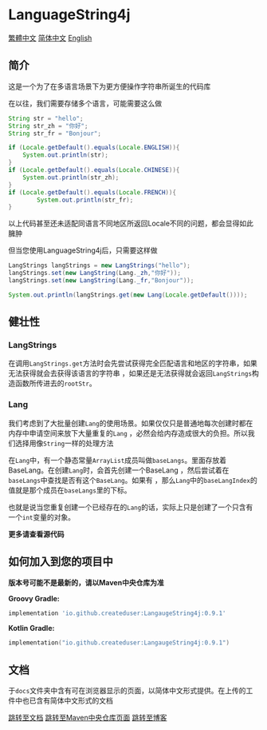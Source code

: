 # LanguageString4j
[繁體中文](README_zh.md) [简体中文](README_zh_cn.md) [English](README.md)
## 简介
<p>这是一个为了在多语言场景下为更方便操作字符串所诞生的代码库</p>
在以往，我们需要存储多个语言，可能需要这么做

```java
String str = "hello";
String str_zh = "你好";
String str_fr = "Bonjour";

if (Locale.getDefault().equals(Locale.ENGLISH)){
    System.out.println(str);
}
if (Locale.getDefault().equals(Locale.CHINESE)){
    System.out.println(str_zh);
}
if (Locale.getDefault().equals(Locale.FRENCH)){
        System.out.println(str_fr);
}
```
以上代码甚至还未适配同语言不同地区所返回Locale不同的问题，都会显得如此臃肿

但当您使用LanguageString4j后，只需要这样做
```java
LangStrings langStrings = new LangStrings("hello");
langStrings.set(new LangString(Lang._zh,"你好"));
langStrings.set(new LangString(Lang._fr,"Bonjour"));

System.out.println(langStrings.get(new Lang(Locale.getDefault())));
```
## 健壮性
### LangStrings
在调用`LangStrings.get`方法时会先尝试获得完全匹配语言和地区的字符串，如果无法获得就会去获得该语言的字符串
，如果还是无法获得就会返回`LangStrings`构造函数所传进去的`rootStr`。

### Lang

我们考虑到了大批量创建`Lang`的使用场景。如果仅仅只是普通地每次创建时都在内存中申请空间来放下大量重复的`Lang`
，必然会给内存造成很大的负担。所以我们选择用像`String`一样的处理方法

在`Lang`中，有一个静态常量`ArrayList`成员叫做`baseLangs`。里面存放着BaseLang。在创建`Lang`时，会首先创建一个BaseLang
，然后尝试着在`baseLangs`中查找是否有这个`BaseLang`。如果有
，那么`Lang`中的`baseLangIndex`的值就是那个成员在`baseLangs`里的下标。

也就是说当您重复创建一个已经存在的`Lang`的话，实际上只是创建了一个只含有一个`int`变量的对象。

**更多请查看源代码**

## 如何加入到您的项目中
**版本号可能不是最新的，请以Maven中央仓库为准**

**Groovy Gradle:**
```groovy
implementation 'io.github.createduser:LangaugeString4j:0.9.1'
```

**Kotlin Gradle:**
```kotlin
implementation("io.github.createduser:LangaugeString4j:0.9.1")
```
## 文档
于`docs`文件夹中含有可在浏览器显示的页面，以简体中文形式提供。在上传的工件中也已含有简体中文形式的文档

[跳转至文档](docs/index.html)
[跳转至Maven中央仓库页面](https://central.sonatype.com/artifact/io.github.createduser/LangaugeString4j/overview)
[跳转至博客](https://userrrrr.cn/)